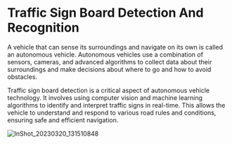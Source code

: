 # Traffic Sign Board Detection And Recognition

  A vehicle that can sense its surroundings and navigate on its own is called an autonomous vehicle. Autonomous vehicles use a combination of sensors, cameras, and advanced algorithms to collect data about their surroundings and make decisions about where to go and how to avoid obstacles.
  
  Traffic sign board detection is a critical aspect of autonomous vehicle technology. It involves using computer vision and machine learning algorithms to identify and interpret traffic signs in real-time. This allows the vehicle to understand and respond to various road rules and conditions, ensuring safe and efficient navigation.

   ![InShot_20230320_131510848](https://user-images.githubusercontent.com/126253486/226550133-53d19bf0-f298-4ab4-9773-695fd1c5c8ac.jpg)
